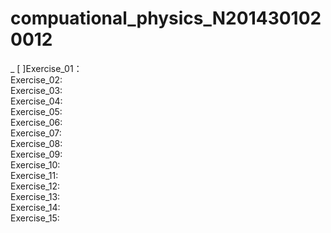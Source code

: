 # compuational_physics_N2014301020012
_  [ ]Exercise_01：   
Exercise_02:  
Exercise_03:  
Exercise_04:  
Exercise_05:  
Exercise_06:  
Exercise_07:  
Exercise_08:  
Exercise_09:  
Exercise_10:  
Exercise_11:  
Exercise_12:  
Exercise_13:  
Exercise_14:  
Exercise_15:  
